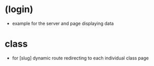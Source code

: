 # (login)
- example for the server and page displaying data

# class
- for [slug] dynamic route redirecting to each individual class page